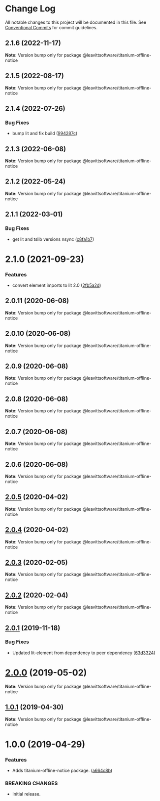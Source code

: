 # Change Log

All notable changes to this project will be documented in this file.
See [Conventional Commits](https://conventionalcommits.org) for commit guidelines.

## 2.1.6 (2022-11-17)

**Note:** Version bump only for package @leavittsoftware/titanium-offline-notice

## 2.1.5 (2022-08-17)

**Note:** Version bump only for package @leavittsoftware/titanium-offline-notice

## 2.1.4 (2022-07-26)

### Bug Fixes

- bump lit and fix build ([994287c](https://github.com/LeavittSoftware/titanium-elements/commit/994287cc92267fe41093ee8ded6640521bd3facb))

## 2.1.3 (2022-06-08)

**Note:** Version bump only for package @leavittsoftware/titanium-offline-notice

## 2.1.2 (2022-05-24)

**Note:** Version bump only for package @leavittsoftware/titanium-offline-notice

## 2.1.1 (2022-03-01)

### Bug Fixes

- get lit and tslib versions nsync ([c8fa1b7](https://github.com/LeavittSoftware/titanium-elements/commit/c8fa1b77320c6b6854009bb076ba0bcc2c632ae0))

# 2.1.0 (2021-09-23)

### Features

- convert element imports to lit 2.0 ([2fb5a2d](https://github.com/LeavittSoftware/titanium-elements/commit/2fb5a2da5a5af636541ce58e398fdf587e2c008a))

## 2.0.11 (2020-06-08)

**Note:** Version bump only for package @leavittsoftware/titanium-offline-notice

## 2.0.10 (2020-06-08)

**Note:** Version bump only for package @leavittsoftware/titanium-offline-notice

## 2.0.9 (2020-06-08)

**Note:** Version bump only for package @leavittsoftware/titanium-offline-notice

## 2.0.8 (2020-06-08)

**Note:** Version bump only for package @leavittsoftware/titanium-offline-notice

## 2.0.7 (2020-06-08)

**Note:** Version bump only for package @leavittsoftware/titanium-offline-notice

## 2.0.6 (2020-06-08)

**Note:** Version bump only for package @leavittsoftware/titanium-offline-notice

## [2.0.5](https://github.com/LeavittSoftware/titanium-elements/compare/@leavittsoftware/titanium-offline-notice@2.0.4...@leavittsoftware/titanium-offline-notice@2.0.5) (2020-04-02)

**Note:** Version bump only for package @leavittsoftware/titanium-offline-notice

## [2.0.4](https://github.com/LeavittSoftware/titanium-elements/compare/@leavittsoftware/titanium-offline-notice@2.0.3...@leavittsoftware/titanium-offline-notice@2.0.4) (2020-04-02)

**Note:** Version bump only for package @leavittsoftware/titanium-offline-notice

## [2.0.3](https://github.com/LeavittSoftware/titanium-elements/compare/@leavittsoftware/titanium-offline-notice@2.0.2...@leavittsoftware/titanium-offline-notice@2.0.3) (2020-02-05)

**Note:** Version bump only for package @leavittsoftware/titanium-offline-notice

## [2.0.2](https://github.com/LeavittSoftware/titanium-elements/compare/@leavittsoftware/titanium-offline-notice@2.0.1...@leavittsoftware/titanium-offline-notice@2.0.2) (2020-02-04)

**Note:** Version bump only for package @leavittsoftware/titanium-offline-notice

## [2.0.1](https://github.com/LeavittSoftware/titanium-elements/compare/@leavittsoftware/titanium-offline-notice@2.0.0...@leavittsoftware/titanium-offline-notice@2.0.1) (2019-11-18)

### Bug Fixes

- Updated lit-element from dependency to peer dependency ([63d3324](https://github.com/LeavittSoftware/titanium-elements/commit/63d332436d677b7e82c6adf91a6e08e29adee32b))

# [2.0.0](https://github.com/LeavittSoftware/titanium-elements/compare/@leavittsoftware/titanium-offline-notice@1.0.1...@leavittsoftware/titanium-offline-notice@2.0.0) (2019-05-02)

**Note:** Version bump only for package @leavittsoftware/titanium-offline-notice

## [1.0.1](https://github.com/LeavittSoftware/titanium-elements/compare/@leavittsoftware/titanium-offline-notice@1.0.0...@leavittsoftware/titanium-offline-notice@1.0.1) (2019-04-30)

**Note:** Version bump only for package @leavittsoftware/titanium-offline-notice

# 1.0.0 (2019-04-29)

### Features

- Adds titanium-offline-notice package. ([a664c8b](https://github.com/LeavittSoftware/titanium-elements/commit/a664c8b))

### BREAKING CHANGES

- Initial release.
